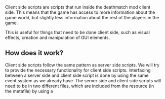 Client side scripts are scripts that run inside the deathmatch mod client side. This means that the game has access to more information about the game world, but slightly less information about the rest of the players in the game.

This is useful for things that need to be done client side, such as visual effects, creation and manipulation of GUI elements.

How does it work?
-----------------

Client side scripts follow the same pattern as server side scripts. We will try to provide the necessary functionality for client side scripts. Interfacing between a server side and client side script is done by using the same event system as we already have. The server side and client side scripts will need to be in two different files, which are included from the resource (in the metafile) by using a

<script>
tag (and type attribute).

For example:

**meta.xml**

``` xml
<meta>
    <script src="c_gui.lua" type="client" />
    <script src="s_gui.lua" type="server" />
</meta>
```

If you wanted to trigger a client side event from the server, you would first have to register the client side event using [addEvent](/docs/addevent.md "wikilink"). Then, you can attach a handler to the event as you would in a server side script. Then in the server side script, you'll be able to call [triggerClientEvent](/docs/triggerclientevent.md "wikilink"), which will trigger the event client side. The same can be done in reverse using [triggerServerEvent](/docs/triggerserverevent.md "wikilink").

For example:

**Client side**

``` lua
function showObjectBrowser ( id )
    -- code here
end
addEvent( "doShowObjectBrowser", true )
addEventHandler( "doShowObjectBrowser", getRootElement(), showObjectBrowser )
```

**Server side**

``` lua
triggerClientEvent ( somePlayer, "doShowObjectBrowser", getRootElement(), 1034 )
```

[Category:Scripting Concepts](/docs/category:scripting_concepts.md "wikilink") [ru:Client side scripts](/docs/ru:client_side_scripts.md "wikilink") [it:Script client-side](/docs/it:script_client-side.md "wikilink") [es:Scripts de Cliente](/docs/es:scripts_de_cliente.md "wikilink")
